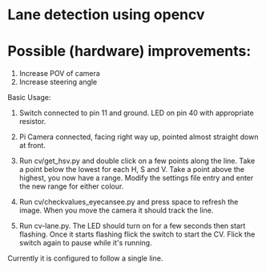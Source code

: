 # Lane detection using opencv

# Possible (hardware) improvements:
1. Increase POV of camera
2. Increase steering angle


Basic Usage:

1) Switch connected to pin 11 and ground.  LED on pin 40 with appropriate resistor.

2) Pi Camera connected, facing right way up, pointed almost straight down at front.

3) Run cv/get_hsv.py and double click on a few points along the line.  Take a point below the lowest for each H, S and V.  Take a point above the highest, you now have a range.  Modify the settings file entry and enter the new range for either colour.

4) Run cv/checkvalues_eyecansee.py and press space to refresh the image.  When you move the camera it should track the line.

5) Run cv-lane.py.  The LED should turn on for a few seconds then start flashing.  Once it starts flashing flick the switch to start the CV.  Flick the switch again to pause while it's running.

Currently it is configured to follow a single line.
